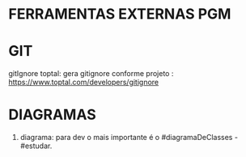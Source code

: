 # FERRAMENTAS EXTERNAS PGM

# GIT
gitIgnore toptal: gera gitignore conforme projeto : https://www.toptal.com/developers/gitignore

# DIAGRAMAS
1. diagrama: para dev o mais importante é o #diagramaDeClasses - #estudar.



